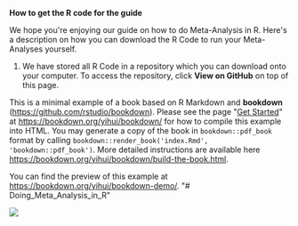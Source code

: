 **How to get the R code for the guide**

We hope you're enjoying our guide on how to do Meta-Analysis in R. Here's a description on how you can download the R Code to run your Meta-Analyses yourself.

1.  We have stored all R Code in a repository which you can download onto your computer. To access the repository, click **View on GitHub** on top of this page.

This is a minimal example of a book based on R Markdown and **bookdown** (https://github.com/rstudio/bookdown). Please see the page "[Get Started](https://bookdown.org/yihui/bookdown/get-started.html)" at https://bookdown.org/yihui/bookdown/ for how to compile this example into HTML. You may generate a copy of the book in `bookdown::pdf_book` format by calling `bookdown::render_book('index.Rmd', 'bookdown::pdf_book')`. More detailed instructions are available here https://bookdown.org/yihui/bookdown/build-the-book.html.

You can find the preview of this example at https://bookdown.org/yihui/bookdown-demo/.
"# Doing_Meta_Analysis_in_R" 

![](https://github.com/MathiasHarrer/Doing_Meta_Analysis_in_R/blob/master/star.PNG)
